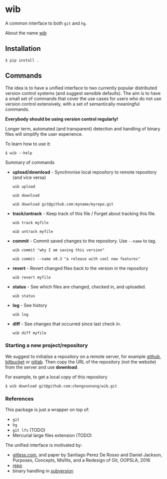 # wib
A common interface to both ```git``` and ```hg```.

About the name [wib](https://en.wikipedia.org/wiki/Worse_is_better)

## Installation

    $ pip install .

## Commands

The idea is to have a unified interface to two currently popular distributed version control
systems (and suggest sensible defaults). The aim is to have a small set of commands that
cover the use cases for users who do not use version control extensively, with a set of
semantically meaningful commands.

**Everybody should be using version control regularly!**

Longer term, automated (and transparent) detection and handling of binary files
will simplify the user experience.

To learn how to use it:

    $ wib --help

Summary of commands

* **upload/download** - Synchronise local repository to remote repository (and vice versa)

  ```wib upload```

  ```wib download```

  ```wib download git@github.com:myname/myrepo.git```

* **track/untrack** - Keep track of this file / Forget about tracking this file.

  ```wib track myfile```

  ```wib untrack myfile```

* **commit** - Commit saved changes to the repository. Use ```--name``` to tag.

  ```wib commit "why I am saving this version"```

  ```wib commit --name v0.3 "a release with cool new features"```

* **revert** - Revert changed files back to the version in the repository

  ```wib revert myfile```

* **status** - See which files are changed, checked in, and uploaded.

  ```wib status```

* **log** - See history

  ```wib log```

* **diff** - See changes that occurred since last check in.

  ```wib diff myfile```

### Starting a new project/repository

We suggest to initialise a repository on a remote server, for example
[github](https://github.com/), [bitbucket](https://bitbucket.org) or
[gitlab](https://about.gitlab.com).
Then copy the URL of the repository (not the website) from the server and use **download**.

For example, to get a local copy of this repository

    $ wib download git@github.com:chengsoonong/wib.git

### References
This package is just a wrapper on top of:
* ```git```
* ```hg```
* ```git lfs```  (TODO)
* Mercurial large files extension  (TODO)

The unified interface is motivated by:
* [gitless.com](gitless.com), and paper by Santiago Perez De Rosso and Daniel Jackson, Purposes, Concepts, Misfits, and a Redesign of Git, OOPSLA, 2016
* [repo](http://source.android.com/source/using-repo.html)
* binary handling in [subversion]( \url{http://svnbook.red-bean.com/en/1.6/svn.forcvs.binary-and-trans.html)
